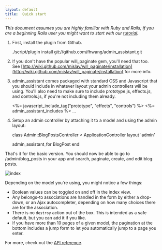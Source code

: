 ```yaml
---
layout: default
title:  Quick start
---
```


*This document assumes you are highly familiar with Ruby and Rails; if you are a beginning Rails user you might want to start with our [tutorial](./tutorial.html).*

1) First, install the plugin from Github.

    ./script/plugin install git://github.com/fhwang/admin_assistant.git

2) If you don't have the popular will\_paginate gem, you'll need that too. See [http://wiki.github.com/mislav/will_paginate/installation](http://wiki.github.com/mislav/will_paginate/installation) for more info.

3) admin\_assistant comes packaged with standard CSS and Javascript that you should include in whatever layout your admin controllers will be using. You'll also need to make sure to include prototype.js, effects.js, and controls.js, if you're not including them already.

    <html>
      <head>
        <%= javascript_include_tag("prototype", "effects", "controls") %>
        <%= admin_assistant_includes %>
      </head>
      ...
    </html>

4) Setup an admin controller by attaching it to a model and using the admin layout:

    class Admin::BlogPostsController < ApplicationController
      layout 'admin'

      admin_assistant_for BlogPost
    end

That's it for the basic version. You should now be able to go to /admin/blog\_posts in your app and search, paginate, create, and edit blog posts.

![index](./img/blog_posts-index.png)

Depending on the model you're using, you might notice a few things:

* Boolean values can be toggled on and off in the index view.
* Any belongs-to associations are handled in the form by either a drop-down, or an Ajax autocompleter, depending on how many choices there are for the association.
* There is no `destroy` action out of the box. This is intended as a safe default, but you can add it if you like.
* If you have more than 10 pages of a given model, the pagination at the bottom includes a jump form to let you automatically jump to a page you enter.

For more, check out the [API reference](./api/).

